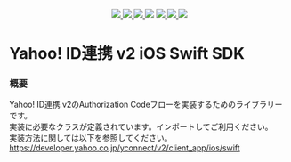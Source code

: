 <p align="center">
  <a href="https://github.com/yahoojapan/yjlogin-ios-sdk/blob/master/LICENSE.txt">
     <img src="https://img.shields.io/badge/License-Apache%202.0-blue.svg?style=flat-square"/>
  </a>
  <a href="https://github.com/Carthage/Carthage">
     <img src="https://img.shields.io/badge/Carthage-compatible-4BC51D.svg?style=flat"/>
  </a>
  <a href="https://cocoapods.org/pods/YJLoginSDK">
     <img src="https://img.shields.io/cocoapods/v/YJLoginSDK.svg"/>
  </a>
  <img src="https://img.shields.io/badge/platforms-iOS%2010.0+-333332.svg"/>
  <a href="https://github.com/yahoojapan/yjlogin-ios-sdk/actions/workflows/main.yml">
     <img src="https://github.com/yahoojapan/yjlogin-ios-sdk/workflows/CI/badge.svg"/>
  </a>
  <a href="https://github.com/yahoojapan/yjlogin-ios-sdk/actions/workflows/doc.yml">
     <img src="https://github.com/yahoojapan/yjlogin-ios-sdk/workflows/Doc/badge.svg"/>
  </a>
  <a href="https://github.com/yahoojapan/yjlogin-ios-sdk/actions/workflows/cocoapods.yml">
     <img src="https://github.com/yahoojapan/yjlogin-ios-sdk/workflows/Publish%20to%20Cocoapods/badge.svg"/>
  </a>
</p>

# Yahoo! ID連携 v2 iOS Swift SDK

### 概要
Yahoo! ID連携 v2のAuthorization Codeフローを実装するためのライブラリーです。  
実装に必要なクラスが定義されています。インポートしてご利用ください。  
実装方法に関しては以下を参照してください。  
https://developer.yahoo.co.jp/yconnect/v2/client_app/ios/swift  
